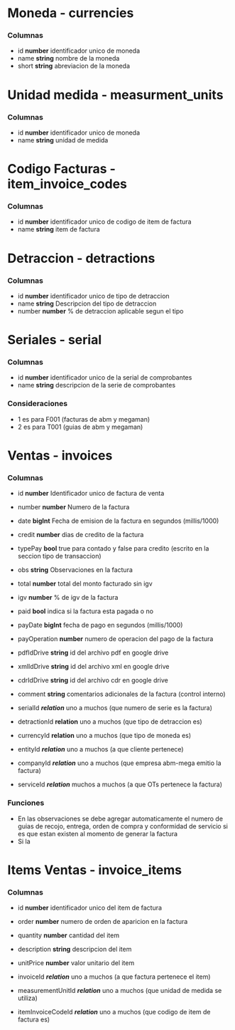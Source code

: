 # Moneda - currencies
### Columnas
- id **number** identificador unico de moneda
- name **string** nombre de la moneda
- short **string** abreviacion de la moneda

# Unidad medida - measurment_units
### Columnas
- id **number** identificador unico de moneda
- name **string** unidad de medida

# Codigo Facturas - item_invoice_codes
### Columnas
- id **number** identificador unico de codigo de item de factura
- name **string** item de factura


# Detraccion - detractions
### Columnas
- id **number** identificador unico de tipo de detraccion
- name **string** Descripcion del tipo de detraccion
- number **number** % de detraccion aplicable segun el tipo

# Seriales - serial
### Columnas
- id **number** identificador unico de la serial de comprobantes
- name **string** descripcion de la serie de comprobantes

### Consideraciones
- 1 es para F001 (facturas de abm y megaman)
- 2 es para T001 (guias de abm y megaman)

# Ventas - invoices
### Columnas
- id **number** Identificador unico de factura de venta
- number **number** Numero de la factura
- date **bigInt** Fecha de emision de la factura en segundos (millis/1000)
- credit **number** dias de credito de la factura
- typePay **bool** true para contado y false para credito (escrito en la seccion tipo de transaccion)
- obs **string** Observaciones en la factura
- total **number** total del monto facturado sin igv
- igv **number** % de igv de la factura
- paid **bool** indica si la factura esta pagada o no
- payDate **bigInt** fecha de pago en segundos (millis/1000)
- payOperation **number** numero de operacion del pago de la factura
- pdfIdDrive **string** id del archivo pdf en google drive
- xmlIdDrive **string** id del archivo xml en google drive
- cdrIdDrive **string** id del archivo cdr en google drive
- comment **string** comentarios adicionales de la factura (control interno)

- serialId ***relation*** uno a muchos (que numero de serie es la factura)
- detractionId **relation** uno a muchos (que tipo de detraccion es)
- currencyId **relation** uno a muchos (que tipo de moneda es)
- entityId ***relation*** uno a muchos (a que cliente pertenece) 
- companyId ***relation*** uno a muchos (que empresa abm-mega emitio la factura)
- serviceId ***relation*** muchos a muchos (a que OTs pertenece la factura)


### Funciones
- En las observaciones se debe agregar automaticamente el numero de guias de recojo, entrega, orden de compra y conformidad de servicio si es que estan existen al momento de generar la factura
- Si la 


# Items Ventas - invoice_items
### Columnas
- id **number** identificador unico del item de factura
- order **number** numero de orden de aparicion en la factura
- quantity **number** cantidad del item
- description **string** descripcion del item 
- unitPrice **number** valor unitario del item

- invoiceId ***relation*** uno a muchos (a que factura pertenece el item) 
- measurementUnitId ***relation*** uno a muchos (que unidad de medida se utiliza)
- itemInvoiceCodeId ***relation*** uno a muchos (que codigo de item de factura es)